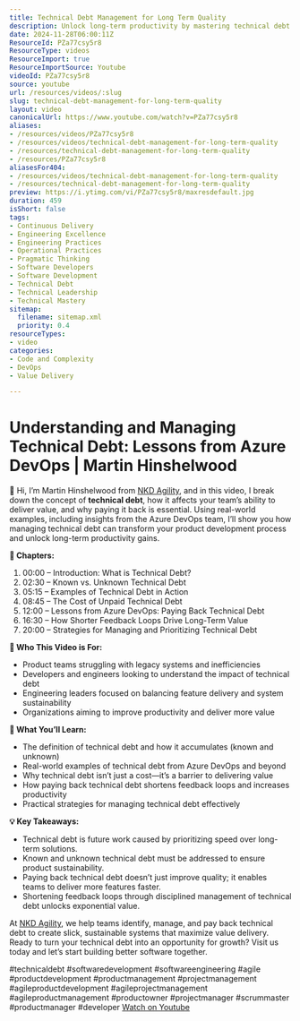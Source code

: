 ```yaml
---
title: Technical Debt Management for Long Term Quality
description: Unlock long-term productivity by mastering technical debt! Join Martin Hinshelwood as he shares insights and strategies from Azure DevOps.
date: 2024-11-28T06:00:11Z
ResourceId: PZa77csy5r8
ResourceType: videos
ResourceImport: true
ResourceImportSource: Youtube
videoId: PZa77csy5r8
source: youtube
url: /resources/videos/:slug
slug: technical-debt-management-for-long-term-quality
layout: video
canonicalUrl: https://www.youtube.com/watch?v=PZa77csy5r8
aliases:
- /resources/videos/PZa77csy5r8
- /resources/videos/technical-debt-management-for-long-term-quality
- /resources/technical-debt-management-for-long-term-quality
- /resources/PZa77csy5r8
aliasesFor404:
- /resources/videos/technical-debt-management-for-long-term-quality
- /resources/technical-debt-management-for-long-term-quality
preview: https://i.ytimg.com/vi/PZa77csy5r8/maxresdefault.jpg
duration: 459
isShort: false
tags:
- Continuous Delivery
- Engineering Excellence
- Engineering Practices
- Operational Practices
- Pragmatic Thinking
- Software Developers
- Software Development
- Technical Debt
- Technical Leadership
- Technical Mastery
sitemap:
  filename: sitemap.xml
  priority: 0.4
resourceTypes:
- video
categories:
- Code and Complexity
- DevOps
- Value Delivery

---
```

 # Understanding and Managing Technical Debt: Lessons from Azure DevOps | Martin Hinshelwood  

👋 Hi, I’m Martin Hinshelwood from [NKD Agility](https://www.nkdagility.com), and in this video, I break down the concept of **technical debt**, how it affects your team’s ability to deliver value, and why paying it back is essential. Using real-world examples, including insights from the Azure DevOps team, I’ll show you how managing technical debt can transform your product development process and unlock long-term productivity gains.

**📌 Chapters:**  
1. 00:00 – Introduction: What is Technical Debt?  
2. 02:30 – Known vs. Unknown Technical Debt  
3. 05:15 – Examples of Technical Debt in Action  
4. 08:45 – The Cost of Unpaid Technical Debt  
5. 12:00 – Lessons from Azure DevOps: Paying Back Technical Debt  
6. 16:30 – How Shorter Feedback Loops Drive Long-Term Value  
7. 20:00 – Strategies for Managing and Prioritizing Technical Debt  

**🎯 Who This Video is For:**  
- Product teams struggling with legacy systems and inefficiencies  
- Developers and engineers looking to understand the impact of technical debt  
- Engineering leaders focused on balancing feature delivery and system sustainability  
- Organizations aiming to improve productivity and deliver more value  

**📖 What You’ll Learn:**  
- The definition of technical debt and how it accumulates (known and unknown)  
- Real-world examples of technical debt from Azure DevOps and beyond  
- Why technical debt isn’t just a cost—it’s a barrier to delivering value  
- How paying back technical debt shortens feedback loops and increases productivity  
- Practical strategies for managing technical debt effectively  

**💡 Key Takeaways:**  
- Technical debt is future work caused by prioritizing speed over long-term solutions.  
- Known and unknown technical debt must be addressed to ensure product sustainability.  
- Paying back technical debt doesn’t just improve quality; it enables teams to deliver more features faster.  
- Shortening feedback loops through disciplined management of technical debt unlocks exponential value.  

At [NKD Agility](https://www.nkdagility.com), we help teams identify, manage, and pay back technical debt to create slick, sustainable systems that maximize value delivery. Ready to turn your technical debt into an opportunity for growth? Visit us today and let’s start building better software together.  

#technicaldebt #softwaredevelopment #softwareengineering #agile #productdevelopment #productmanagement #projectmanagement #agileproductdevelopment #agileprojectmanagement #agileproductmanagement #productowner #projectmanager #scrummaster #productmanager #developer 
 [Watch on Youtube](https://www.youtube.com/watch?v=PZa77csy5r8)
